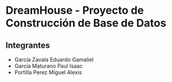 # DreamHouse - Proyecto de Construcción de Base de Datos

## Integrantes

- García Zavala Eduardo Gamaliel
- García Maturano Paul Isaac
- Portilla Perez Miguel Alexis
